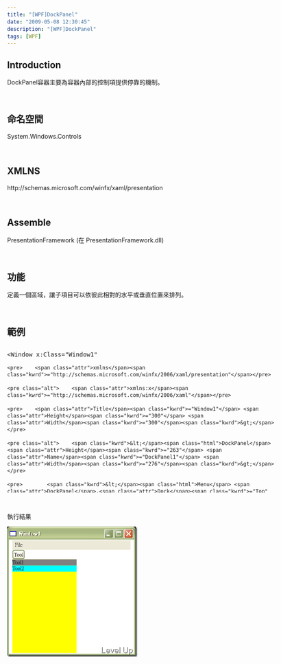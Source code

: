 ```yaml
---
title: "[WPF]DockPanel"
date: "2009-05-08 12:30:45"
description: "[WPF]DockPanel"
tags: [WPF]
---
```


<h2>Introduction</h2>  <p />  <p>DockPanel容器主要為容器內部的控制項提供停靠的機制。</p>  <p> </p>  <h2>命名空間 </h2>  <p />  <p>System.Windows.Controls</p>  <p> </p>  <h2>XMLNS</h2>  <p />  <p>http://schemas.microsoft.com/winfx/xaml/presentation</p>  <p> </p>  <h2>Assemble</h2>  <p />  <p />  <p>PresentationFramework (在 PresentationFramework.dll)</p>  <p> </p>  <h2>功能</h2>  <p>定義一個區域，讓子項目可以依彼此相對的水平或垂直位置來排列。</p>  <p> </p>  <h2>範例</h2>  <div style="width: 637px; height: 344px; overflow: auto">   <div class="csharpcode">     <pre class="alt"><span class="kwrd">&lt;</span><span class="html">Window</span> <span class="attr">x:Class</span><span class="kwrd">="Window1"</span></pre>

    <pre>    <span class="attr">xmlns</span><span class="kwrd">="http://schemas.microsoft.com/winfx/2006/xaml/presentation"</span></pre>

    <pre class="alt">    <span class="attr">xmlns:x</span><span class="kwrd">="http://schemas.microsoft.com/winfx/2006/xaml"</span></pre>

    <pre>    <span class="attr">Title</span><span class="kwrd">="Window1"</span> <span class="attr">Height</span><span class="kwrd">="300"</span> <span class="attr">Width</span><span class="kwrd">="300"</span><span class="kwrd">&gt;</span></pre>

    <pre class="alt">    <span class="kwrd">&lt;</span><span class="html">DockPanel</span> <span class="attr">Height</span><span class="kwrd">="263"</span> <span class="attr">Name</span><span class="kwrd">="DockPanel1"</span> <span class="attr">Width</span><span class="kwrd">="276"</span><span class="kwrd">&gt;</span></pre>

    <pre>        <span class="kwrd">&lt;</span><span class="html">Menu</span> <span class="attr">DockPanel</span>.<span class="attr">Dock</span><span class="kwrd">="Top"</span> <span class="kwrd">&gt;</span></pre>

    <pre class="alt">            <span class="kwrd">&lt;</span><span class="html">MenuItem</span> <span class="attr">Header</span><span class="kwrd">="File"</span><span class="kwrd">&gt;</span></pre>

    <pre>                <span class="kwrd">&lt;</span><span class="html">MenuItem</span> <span class="attr">Header</span><span class="kwrd">="Open"</span><span class="kwrd">&gt;&lt;/</span><span class="html">MenuItem</span><span class="kwrd">&gt;</span></pre>

    <pre class="alt">            <span class="kwrd">&lt;/</span><span class="html">MenuItem</span><span class="kwrd">&gt;</span></pre>

    <pre>        <span class="kwrd">&lt;/</span><span class="html">Menu</span><span class="kwrd">&gt;</span></pre>

    <pre class="alt">        </pre>

    <pre>        <span class="kwrd">&lt;</span><span class="html">ToolBarPanel</span> <span class="attr">DockPanel</span>.<span class="attr">Dock</span><span class="kwrd">="Top"</span><span class="kwrd">&gt;</span></pre>

    <pre class="alt">            <span class="kwrd">&lt;</span><span class="html">Button</span> <span class="attr">HorizontalAlignment</span><span class="kwrd">="Left"</span> <span class="kwrd">&gt;</span>Tool<span class="kwrd">&lt;/</span><span class="html">Button</span><span class="kwrd">&gt;</span></pre>

    <pre>        <span class="kwrd">&lt;/</span><span class="html">ToolBarPanel</span><span class="kwrd">&gt;</span></pre>

    <pre class="alt">        </pre>

    <pre>        <span class="kwrd">&lt;</span><span class="html">StackPanel</span> <span class="attr">Width</span><span class="kwrd">="150"</span> <span class="attr">Background</span><span class="kwrd">="Yellow"</span>   <span class="attr">DockPanel</span>.<span class="attr">Dock</span><span class="kwrd">="Left"</span><span class="kwrd">&gt;</span></pre>

    <pre class="alt">            <span class="kwrd">&lt;</span><span class="html">TextBlock</span> <span class="attr">Background</span><span class="kwrd">="Gray"</span><span class="kwrd">&gt;</span>Tool1<span class="kwrd">&lt;/</span><span class="html">TextBlock</span><span class="kwrd">&gt;</span></pre>

    <pre>            <span class="kwrd">&lt;</span><span class="html">TextBlock</span> <span class="attr">Background</span><span class="kwrd">="Aqua"</span><span class="kwrd">&gt;</span>Tool2<span class="kwrd">&lt;/</span><span class="html">TextBlock</span><span class="kwrd">&gt;</span></pre>

    <pre class="alt">        <span class="kwrd">&lt;/</span><span class="html">StackPanel</span><span class="kwrd">&gt;</span></pre>

    <pre>        </pre>

    <pre class="alt">        <span class="kwrd">&lt;</span><span class="html">StackPanel</span> <span class="attr">Width</span><span class="kwrd">="150"</span> <span class="attr">DockPanel</span>.<span class="attr">Dock</span><span class="kwrd">="Left"</span><span class="kwrd">&gt;</span></pre>

    <pre>        <span class="kwrd">&lt;/</span><span class="html">StackPanel</span><span class="kwrd">&gt;</span></pre>

    <pre class="alt">        </pre>

    <pre>    <span class="kwrd">&lt;/</span><span class="html">DockPanel</span><span class="kwrd">&gt;</span></pre>

    <pre class="alt"><span class="kwrd">&lt;/</span><span class="html">Window</span><span class="kwrd">&gt;</span></pre>
  </div>
</div>
<style type="text/css"><![CDATA[


.csharpcode, .csharpcode pre
{
	font-size: small;
	color: black;
	font-family: consolas, "Courier New", courier, monospace;
	background-color: #ffffff;
	/*white-space: pre;*/
}
.csharpcode pre { margin: 0em; }
.csharpcode .rem { color: #008000; }
.csharpcode .kwrd { color: #0000ff; }
.csharpcode .str { color: #006080; }
.csharpcode .op { color: #0000c0; }
.csharpcode .preproc { color: #cc6633; }
.csharpcode .asp { background-color: #ffff00; }
.csharpcode .html { color: #800000; }
.csharpcode .attr { color: #ff0000; }
.csharpcode .alt 
{
	background-color: #f4f4f4;
	width: 100%;
	margin: 0em;
}
.csharpcode .lnum { color: #606060; }]]></style>

<p> </p>

<p>執行結果 </p>

<p><img style="border-right-width: 0px; border-top-width: 0px; border-bottom-width: 0px; border-left-width: 0px" border="0" alt="image" src="\images\posts\8350\image_thumb.png" width="304" height="304" /></p>
